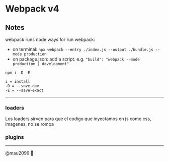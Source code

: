 # Webpack v4
## Notes
webpack runs node
ways for run webpack:
* on terminal: `npx webpack --entry ./index.js --output ./bundle.js --mode production `
* on package.json: add a script. e.g. `"build": "webpack --mode production | development"`

```
npm i -D -E

i = install
-D = --save-dev
-E = --save-exact
```
___

### loaders 

Los loaders sirven para que el codigo que inyectamos en js como css, imagenes, no se rompa

### plugins 

___


@mau2099 🐧